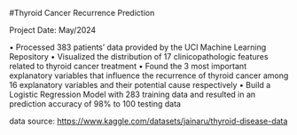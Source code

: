 #Thyroid Cancer Recurrence Prediction

Project Date: May/2024

•	Processed 383 patients’ data provided by the UCI Machine Learning Repository 
•	Visualized the distribution of 17 clinicopathologic features related to thyroid cancer treatment
•	Found the 3 most important explanatory variables that influence the recurrence of thyroid cancer among 16 explanatory variables and their potential cause respectively
•	Build a Logistic Regression Model with 283 training data and resulted in an prediction accuracy of 98% to 100 testing data

data source: https://www.kaggle.com/datasets/jainaru/thyroid-disease-data
